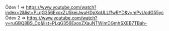Ödev 1 =>     https://www.youtube.com/watch?index=2&list=PLqG356ExoxZU5keiJwuHDpXqULLffwRYD&v=mPvUodG55yc
Ödev 2 =>     https://www.youtube.com/watch?v=ruGBQ8BS_Co&list=PLqG356ExoxZXauNTWImDGmhSXEB7TBah-
